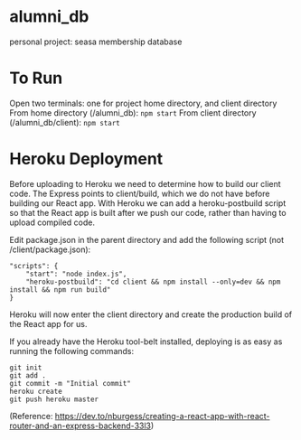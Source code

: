 # alumni_db
personal project: seasa membership database


# To Run
Open two terminals: one for project home directory, and client directory
From home directory (/alumni_db): `npm start`
From client directory (/alumni_db/client): `npm start`

# Heroku Deployment
Before uploading to Heroku we need to determine how to build our client code. The Express points to client/build, which we do not have before building our React app. With Heroku we can add a heroku-postbuild script so that the React app is built after we push our code, rather than having to upload compiled code.

Edit package.json in the parent directory and add the following script (not /client/package.json):

    "scripts": {
        "start": "node index.js",
        "heroku-postbuild": "cd client && npm install --only=dev && npm install && npm run build"
    }

Heroku will now enter the client directory and create the production build of the React app for us.

If you already have the Heroku tool-belt installed, deploying is as easy as running the following commands:

    git init
    git add .
    git commit -m "Initial commit"
    heroku create
    git push heroku master

(Reference: https://dev.to/nburgess/creating-a-react-app-with-react-router-and-an-express-backend-33l3)

